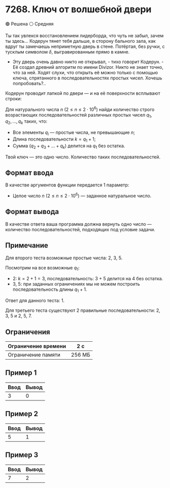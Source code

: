 # 7268. Ключ от волшебной двери

🟢 Решена ⚪ Средняя

Ты так увлекся восстановлением лидерборда, что чуть не забыл, зачем ты здесь... Кодерун тянет тебя дальше, в сторону бального зала, как вдруг ты замечаешь неприметную дверь в стене. Потёртая, без ручки, с тусклым символом $\delta$, выгравированным прямо в камне.

- Эту дверь очень давно никто не открывал, - тихо говорит Кодерун. - Её создал древний алгоритм по имени Divizor. Никто не знает точно, что за ней. Ходят слухи, что открыть её можно только с помощью ключа, спрятанного в последовательностях простых чисел. Хочешь попробовать?..

Кодерун проводит лапкой по двери — и на её поверхности всплывают строки:

Для натурального числа $n$ ($2 \le n \le 2 \cdot 10^6$) найди количество строго возрастающих последовательностей различных простых чисел $q_1, q_2, \dots, q_k$ таких, что:

* Все элементы $q_i$ — простые числа, не превышающие $n$;
* Длина последовательности $k = q_1 + 1$;
* Сумма ($q_2 + q_3 + \dots + q_k$) делится на $q_1$ без остатка.

Твой ключ — это одно число. Количество таких последовательностей.

## Формат ввода

В качестве аргументов функции передается 1 параметр:

* Целое число $n$ ($2 \le n \le 2 \cdot 10^6$) — заданное натуральное число.

## Формат вывода

В качестве ответа ваша программа должна вернуть одно число — количество последовательностей, подходящих под условие задачи.

## Примечание

Для второго теста возможные простые числа: 2, 3, 5.

Посмотрим на все возможные $q_1$:

* 2: $k = 2 + 1 = 3$, последовательность: 3 + 5 делится на 4 без остатка.
* 3, 5: при заданных ограничениях мы не можем построить последовательность длины $q_1 + 1$.

Ответ для данного теста: 1.

Для третьего теста существуют 2 правильные последовательности: 2, 3, 5 и 2, 5, 7.

## Ограничения

Ограничение времени | 2 с
---|---
Ограничение памяти | 256 МБ

## Пример 1

Ввод | Вывод
---|---
3 | 0

## Пример 2

Ввод | Вывод
---|---
5 | 1

## Пример 3

Ввод | Вывод
---|---
7 | 2